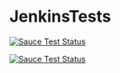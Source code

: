 # JenkinsTests
[![Sauce Test Status](https://saucelabs.com/buildstatus/parora)](https://saucelabs.com/u/parora)

<a href="https://saucelabs.com/u/parora">
  <img src="https://saucelabs.com/buildstatus/parora" alt="Sauce Test Status"/>
</a> 
